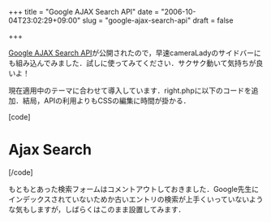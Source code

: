 +++
title = "Google AJAX Search API"
date = "2006-10-04T23:02:29+09:00"
slug = "google-ajax-search-api"
draft = false

+++

<p><a href="http://code.google.com/apis/ajaxsearch/" target="_blank">Google AJAX Search API</a>が公開されたので，早速cameraLadyのサイドバーにも組み込んでみました．試しに使ってみてください．サクサク動いて気持ちが良いよ！</p>
<p>現在適用中のテーマに合わせて導入しています．right.phpに以下のコードを追加．結局，APIの利用よりもCSSの編集に時間が掛かる．</p>
<p>[code]</p>
<h1>Ajax Search</h1>
<link href="http://www.google.com/uds/css/gsearch.css" type="text/css" rel="stylesheet"/>
<script src="http://www.google.com/uds/api?file=uds.js&#038;v=1.0&#038;key=myAPIkey" type="text/javascript"></script></p>
<style>
.gsc-control {
  width: 100%;
}</p>
<p>td.gsc-branding-text div.gsc-branding-text {
  color : #ccc;
}</p>
<p>div.gsc-title{
  color: #ccc;
}
div.gs-title {
  color: #F06;
}
.gs-relativePublishedDate {
  color: #06F;
}
.gs-snippet {
  color: #fff;
}</p>
<p>.gs-result .gs-title * {
  color: #F06;
}</p>
<p>.gsc-resultsHeader .gsc-title{
  color: #fff;
}</p>
<p>.gs-result a.gs-visibleUrl, .gs-result .gs-visibleUrl {
  color: #666;
}
</style>
<p><script type="text/javascript">
//< ![CDATA[
function onLoad()
{
    var searchControl = new GSearchControl();

    var blogSearch = new GblogSearch();
    blogSearch.setUserDefinedLabel("cameraLady");
    blogSearch.setSiteRestriction("http://june29.jp/");
    searchControl.setResultSetSize(GSearch.LARGE_RESULTSET);
    searchControl.addSearcher(blogSearch);
    searchControl.draw(document.getElementById("searchcontrol"));
}
registerLoadHandler(onLoad);

function registerLoadHandler(handler)
{
    var node = window;
    if (node.addEventListener) {
        node.addEventListener("load", handler, false);
    } else if (node.attachEvent) {
        node.attachEvent("onload", handler);
    } else {
        node['onload'] = handler;
    }
    return true;
}
//]]>
</script></p>
<div id="searchcontrol"></div>
<p>[/code]</p>
<p>もともとあった検索フォームはコメントアウトしておきました．Google先生にインデックスされていないためか古いエントリの検索が上手くいっていないような気もしますが，しばらくはこのまま設置してみます．</p>

